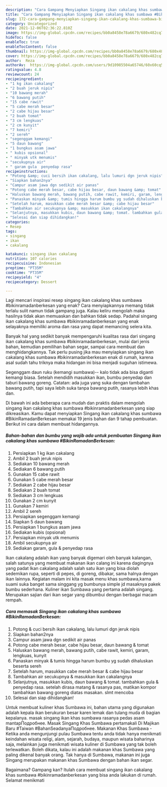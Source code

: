 ```yaml
---
description: "Cara Gampang Menyiapkan Singang ikan cakalang khas sumbawa #BikinRamadanBerkesan Anti Gagal"
title: "Cara Gampang Menyiapkan Singang ikan cakalang khas sumbawa #BikinRamadanBerkesan Anti Gagal"
slug: 172-cara-gampang-menyiapkan-singang-ikan-cakalang-khas-sumbawa-bikinramadanberkesan-anti-gagal
category: Uncategorized
date: 2021-12-06T02:36:22.810Z
image: https://img-global.cpcdn.com/recipes/bb0a8458e78a6679/680x482cq70/singang-ikan-cakalang-khas-sumbawa-bikinramadanberkesan-foto-resep-utama.jpg
hideToc: false
enableToc: true
enableTocContent: false
thumbnail: https://img-global.cpcdn.com/recipes/bb0a8458e78a6679/680x482cq70/singang-ikan-cakalang-khas-sumbawa-bikinramadanberkesan-foto-resep-utama.jpg
cover: https://img-global.cpcdn.com/recipes/bb0a8458e78a6679/680x482cq70/singang-ikan-cakalang-khas-sumbawa-bikinramadanberkesan-foto-resep-utama.jpg
author:  Reza
authorAv:  https://img-global.cpcdn.com/users/9d10985504a65746/60x60cq50/avatar.jpg
ratingvalue: 4.8
reviewcount: 24
recipeingredient:
- "1 kg ikan cakalang"
- "2 buah jeruk nipis"
- "10 bawang merah"
- "6 bawang putih"
- "15 cabe rawit"
- "5 cabe merah besar"
- "2 cabe hijau besar"
- "2 buah tomat"
- "3 cm lengkuas"
- "2 cm kunyit"
- "7 kemiri"
- "2 sereh"
- "segenggam kemangi"
- "5 daun bawang"
- "1 bungkus asam jawa"
- " kubis opsional"
- " minyak utk menumis"
- "secukupnya air"
- " garam gula  penyedap rasa"
recipeinstructions:
- "Potong &amp; cuci bersih ikan cakalang, lalu lumuri dgn jeruk nipis"
- "Siapkan bahan2nya"
- "Campur asam jawa dgn sedikit air panas"
- "Potong cabe merah besar, cabe hijau besar, daun bawang &amp; tomat"
- "Haluskan bawang merah, bawang putih, cabe rawit, kemiri, garam, lengkuas, kunyit"
- "Panaskan minyak &amp; tumis hingga harum bumbu yg sudah dihaluskan beserta sereh"
- "Setelah harum, masukkan cabe merah besar &amp; cabe hijau besar"
- "Tambahkan air secukupnya &amp; masukkan ikan cakalangnya"
- "Selanjutnya, masukkan kubis, daun bawang &amp; tomat. tambahkan gula &amp; penyedap rasa. setelah dirasa matang &amp; rasanya pas, matikan kompor tambahkan bawang goreng diatas masakan. slmt mencoba"
- "Selesai dan siap dihidangkan!"
categories:
- Resep
tags:
- singang
- ikan
- cakalang

katakunci: singang ikan cakalang 
nutrition: 107 calories
recipecuisine: Indonesian
preptime: "PT35M"
cooktime: "PT35M"
recipeyield: "4"
recipecategory: Dessert

---
```



Lagi mencari inspirasi resep singang ikan cakalang khas sumbawa #bikinramadanberkesan yang enak? Cara menyiapkannya memang tidak terlalu sulit namun tidak gampang juga. Kalau keliru mengolah maka hasilnya tidak akan memuaskan dan bahkan tidak sedap. Padahal singang ikan cakalang khas sumbawa #bikinramadanberkesan yang enak selayaknya memiliki aroma dan rasa yang dapat memancing selera kita.


Banyak hal yang sedikit banyak mempengaruhi kualitas rasa dari singang ikan cakalang khas sumbawa #bikinramadanberkesan, mulai dari jenis bahan, kemudian pemilihan bahan segar, sampai cara membuat dan menghidangkannya. Tak perlu pusing jika mau menyiapkan singang ikan cakalang khas sumbawa #bikinramadanberkesan enak di rumah, karena asal sudah tahu triknya maka hidangan ini bisa menjadi suguhan istimewa.

Segenggam daun ruku (kemangi sumbawa)-- kalo tidak ada bisa diganti kemangi biasa. Setelah mendidih masukkan ikan, bumbu penyedap dan taburi bawang goreng. Catatan: ada juga yang suka dengan tambahan bawang putih, tapi saya lebih suka tanpa bawang putih, rasanya lebih khas dan.


Di bawah ini ada beberapa cara mudah dan praktis dalam mengolah singang ikan cakalang khas sumbawa #bikinramadanberkesan yang siap dikreasikan. Kamu dapat menyiapkan Singang ikan cakalang khas sumbawa #BikinRamadanBerkesan memakai 19 jenis bahan dan 9 tahap pembuatan. Berikut ini cara dalam membuat hidangannya.

<!--inarticleads1-->

##### Bahan-bahan dan bumbu yang wajib ada untuk pembuatan Singang ikan cakalang khas sumbawa #BikinRamadanBerkesan:

1. Persiapkan 1 kg ikan cakalang
1. Ambil 2 buah jeruk nipis
1. Sediakan 10 bawang merah
1. Sediakan 6 bawang putih
1. Gunakan 15 cabe rawit
1. Gunakan 5 cabe merah besar
1. Sediakan 2 cabe hijau besar
1. Sediakan 2 buah tomat
1. Sediakan 3 cm lengkuas
1. Gunakan 2 cm kunyit
1. Gunakan 7 kemiri
1. Ambil 2 sereh
1. Persiapkan segenggam kemangi
1. Siapkan 5 daun bawang
1. Persiapkan 1 bungkus asam jawa
1. Sediakan  kubis (opsional)
1. Persiapkan  minyak utk menumis
1. Ambil secukupnya air
1. Sediakan  garam, gula &amp; penyedap rasa


Ikan cakalang adalah ikan yang banyak digemari oleh banyak kalangan, salah satunya yang membuat makanan ikan calang ini karena dagingnya yang padat Ikan cakalang adalah salah satu ikan yang bisa diolah sedemikan rupa, seperti di pepes, di goreng, dibakar, sama halnya dengan ikan lainnya. Kegiatan malam ini kita masak menu khas sumbawa,karna suami suka banget sama singgang yg bumbunya simple jd masaknya pakek bumbu sederhana. Kuliner ikan Sumbawa yang pertama adalah singang. Merupakan sajian dari ikan segar yang dibumbui dengan berbagai macam rempah. 

<!--inarticleads2-->

##### Cara memasak Singang ikan cakalang khas sumbawa #BikinRamadanBerkesan:

1. Potong &amp; cuci bersih ikan cakalang, lalu lumuri dgn jeruk nipis
1. Siapkan bahan2nya
1. Campur asam jawa dgn sedikit air panas
1. Potong cabe merah besar, cabe hijau besar, daun bawang &amp; tomat
1. Haluskan bawang merah, bawang putih, cabe rawit, kemiri, garam, lengkuas, kunyit
1. Panaskan minyak &amp; tumis hingga harum bumbu yg sudah dihaluskan beserta sereh
1. Setelah harum, masukkan cabe merah besar &amp; cabe hijau besar
1. Tambahkan air secukupnya &amp; masukkan ikan cakalangnya
1. Selanjutnya, masukkan kubis, daun bawang &amp; tomat. tambahkan gula &amp; penyedap rasa. setelah dirasa matang &amp; rasanya pas, matikan kompor tambahkan bawang goreng diatas masakan. slmt mencoba
1. Selesai dan siap dihidangkan!

Untuk membuat kuliner khas Sumbawa ini, bahan utama yang digunakan adalah kepala ikan berukuran besar karen lemak dan tulang muda di bagian kepalanya. masak singang ikan khas sumbawa rasanya pedas asam mantapПодробнее. Masak Singang Khas Sumbawa pertamakali Di Majikan Baru #Taiwan #BahanSeadanyaПодробнее. Makanan Khas Sumbawa - Ketika anda mengunjungi pulau Sumbawa tentu anda tidak hanya menikmati keindahan wisata religi, alam, sejarah, budaya, maupun wisata baharinya saja, melainkan juga menikmati wisata kuliner di Sumbawa yang tak boleh terlewatkan. Boleh dikata, kalau ini adalah makanan khas Sumbawa yang paling dikenal banyak orang. Tak hanya di Sumbawa, makanan ini juga Singang merupakan makanan khas Sumbawa dengan bahan ikan segar. 

Bagaimana? Gampang kan? Itulah cara membuat singang ikan cakalang khas sumbawa #bikinramadanberkesan yang bisa anda lakukan di rumah. Selamat menikmati

